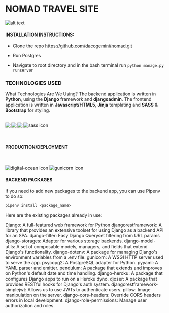 # NOMAD TRAVEL SITE 
![alt text](https://lh3.googleusercontent.com/DXS4kn3fgbwpq7C6crOJou2xqhudc_pD730UrHCAZRP3c68zbiaU8va8BJ5ujhf0xPjVgWUz6KbGuTKiWy3NYt0oVMrKkvrDuQAgqGspgO1g-utGMVHQN18kx2n7qoqnPREeXcRgPA=s150-p-k
 "created by Dan Collins")
 
 #### INSTALLATION INSTRUCTIONS:
* Clone the repo https://github.com/dacogemini/nomad.git 

* Run Postgres

* Navigate to root directory and in the bash terminal run <code>python manage.py runserver</code>


### TECHNOLOGIES USED

What Technologies Are We Using?
The backend application is written in <b>Python</b>, using the <b>Django</b> framework and <b>djangoadmin</b>. The frontend application is written in <b>Javascript/HTML5</b>, <b>Jinja</b> templating and <b>SASS</b> & <b>Bootstrap</b> for styling.<br /><br />


<img src="https://lh3.googleusercontent.com/KW52L5UnrHTD81gLX1P94EIyGCYMfv2GjzYFAaRCCphZT-28h5MuA4NmMKLqbLN9nKprWlDG6xNUgcO8YRq4XH4LVZkcKozH4n0572h94_YI9DKsQVpTcOSIepK1Y5uelGIF1UmQrw=w110" align="left"/>  

<img src="https://lh3.googleusercontent.com/ul6Mw0hdKF6n4zlydwxMe5QzvgIDuz1U25SOKhZdOviVeayTFv7DVsTT05zk2clHYOPtwQkTrmYX95wbHBaWBtPvLJFBOBPNNOzB9EY1HWRBPcXE2JtRSu0PQnIU_4HkktD-O1PMSg=w80" align="left"/>

<img src="https://lh3.googleusercontent.com/hmFsU1gVh-71pDq6k3Wkc8fRkmAfd1rXTsPE_6Cuclx3-2mz-EIQw6YGT4FHlyArnjmUmOJGdRZsDeWp4cV4h2o_J9HSQbrKCbctSmx_lQGWd2RQqWAv887kc-Npelj1q11yQEdT-g=w80" align="left"/>

![sass icon](https://lh3.googleusercontent.com/KuEWejhj2GaiP7nNmkKGR3Zh9OCBnY5V4tZgAxCYiH4T3pCTugLTqyC-uzKHQf1VSSgKgb9a9Oa5w4WO1Dz94FTXlWKhcIQB-fh37ltQMb-_ysPEBnWLAl1kIME2FM67Q6OQrXmJow=w100
 "SASS")
 
<br />

#### PRODUCTION/DEPLOYMENT

<br />

![digital-ocean icon](https://lh3.googleusercontent.com/Ow1fBW7wqb4bdJVRVVeiY9YAqP5ZurB9qOLbMWKYZK58cfMiXpWV446sLp4vJOUBg2js5No6G7YZPEWdQxji618yOJkoYc97Bs_jv7LiE7wxvJteQa36WRrIciuuFQgnNqqHRj5vOg=s70-p-k
 "Digital-Ocean")
![gunicorn icon](https://lh3.googleusercontent.com/9MmL-4BgOySjRwvHXJJ2L0ghS6RzAma1eoZdHldxiBsz40wUaxXgXcvKCKFFW9Ll1MBjo4xY7F4-fOgBkWplAb9TM-_JfAeNajCWESK5NmfqLr82y8S5FVtywqzBgoKR5I20-qNPpw=w200
 "Gunicorn") &nbsp;

#### BACKEND PACKAGES

If you need to add new packages to the backend app, you can use Pipenv to do so:

```pipenv install <package_name>```

Here are the existing packages already in use:

Django: A full-featured web framework for Python
djangorestframework: A library that provides an extensive toolset for using Django as a backend API for an SPA.
django-filter: Easy Django Queryset filtering from URL params
django-storages: Adapter for various storage backends.
django-model-utils: A set of composable models, managers, and fields that extend Django's functionality.
django-dotenv: A package for managing Django's environment variables from a .env file.
gunicorn: A WSGI HTTP server used to serve the app.
psycopg2: A PostgreSQL adapter for Python.
pyyaml: A YAML parser and emitter.
pendulum: A package that extends and improves on Python's default date and time handling.
django-heroku: A package that configures Django apps to run on a Heroku dyno.
djoser: A package that provides RESTful hooks for Django's auth system.
djangorestframework-simplejwt: Allows us to use JWTs to authenticate users.
pillow: Image manipulation on the server.
django-cors-headers: Override CORS headers errors in local development.
django-role-permissions: Manage user authorization and roles.



